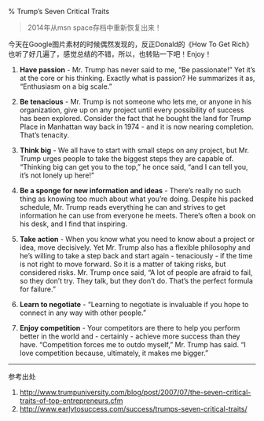 % Trump’s Seven Critical Traits

> 2014年从msn space存档中重新恢复出来！

 今天在Google图片素材的时候偶然发现的，反正Donald的《How To Get Rich》也听了好几遍了，感觉总结的不错，所以，也转贴一下吧！Enjoy！

1. **Have passion** - Mr. Trump has never said to me, “Be passionate!” Yet it’s at the core or his thinking. Exactly what is passion? He summarizes it as, “Enthusiasm on a big scale.”

2. **Be tenacious** - Mr. Trump is not someone who lets me, or anyone in his organization,  give up on any project until every possibility of success has been explored. Consider the fact that he bought the land for Trump Place in Manhattan way back in 1974 - and it is now nearing completion. That’s tenacity.

3. **Think big**  - We all have to start with small steps on any project, but Mr. Trump urges people to take the biggest steps they are capable of. “Thinking big can get you to the top,” he once said, “and I can tell you, it’s not lonely up here!”

4. **Be a sponge for new information and ideas** - There’s really no such thing as knowing too much about what you’re doing. Despite his packed schedule, Mr. Trump reads everything he can and strives to get information he can use from everyone he meets. There’s often a book on his desk, and I find that inspiring.

5. **Take action** - When you know what you need to know about a project or idea, move decisively. Yet Mr. Trump also has a flexible philosophy and he’s willing to take a step back and start again - tenaciously - if the time is not right to move forward. So it is a matter of taking risks, but considered risks. Mr. Trump once said, “A lot of people are afraid to fail, so they don’t try. They talk, but they don’t do. That’s the perfect formula for failure.”

6. **Learn to negotiate** - “Learning to negotiate is invaluable if you hope to connect in any way with other people.”

7. **Enjoy competition** - Your competitors are there to help you perform better in the world and - certainly - achieve more success than they have. “Competition forces me to outdo myself,” Mr. Trump has said. “I love competition because, ultimately, it makes me bigger.”


----------------------------------------------

参考出处 

1. http://www.trumpuniversity.com/blog/post/2007/07/the-seven-critical-traits-of-top-entrepreneurs.cfm
2. http://www.earlytosuccess.com/success/trumps-seven-critical-traits/